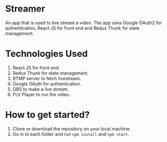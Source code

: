 # Streamer
An app that is used to live stream a video. The app uses Google OAuth2 for authentication, React JS for front end and Redux Thunk for state management.

# Technologies Used
1) React JS for front end.
2) Redux Thunk for state management.
3) RTMP server to fetch livestream.
4) Google OAuth for authentication.
5) OBS to make a live stream.
6) FLV Player to run the video.

# How to get started?
1) Clone or download the repository on your local machine.
2) Go in to each folder and run `npm install` and `npm start`.
